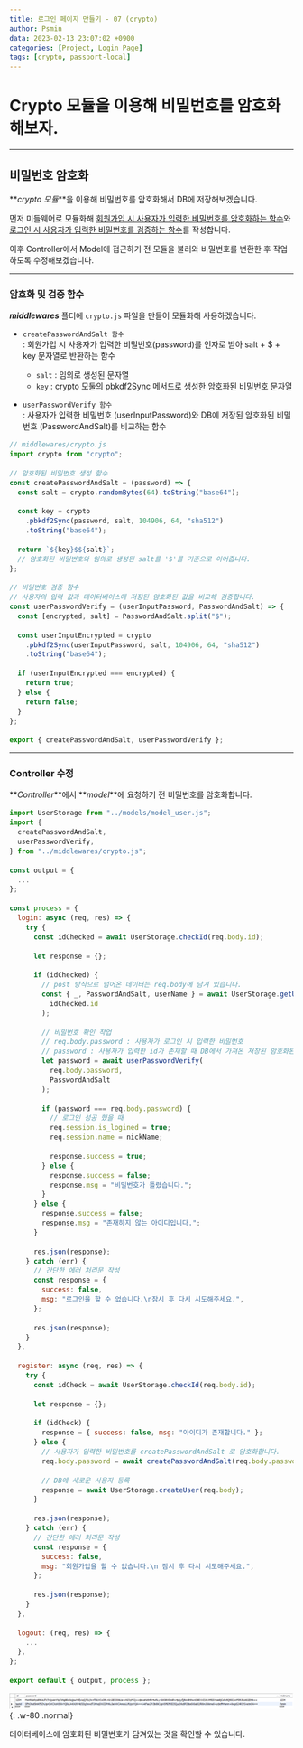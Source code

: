 ```yaml
---
title: 로그인 페이지 만들기 - 07 (crypto)
author: Psmin
data: 2023-02-13 23:07:02 +0900
categories: [Project, Login Page]
tags: [crypto, passport-local]
---
```


# Crypto 모듈을 이용해 비밀번호를 암호화해보자.

---

## 비밀번호 암호화

**_crypto 모듈_**을 이용해 비밀번호를 암호화해서 DB에 저장해보겠습니다.

먼저 미들웨어로 모듈화해 <u>회원가입 시 사용자가 입력한 비밀번호를 암호화하는 함수</u>와 <u>로그인 시 사용자가 입력한 비밀번호를 검증하는 함수</u>를 작성합니다.

이후 Controller에서 Model에 접근하기 전 모듈을 불러와 비밀번호를 변환한 후 작업하도록 수정해보겠습니다.

---

### 암호화 및 검증 함수

**_middlewares_** 폴더에 `crypto.js` 파일을 만들어 모듈화해 사용하겠습니다.

- `createPasswordAndSalt 함수`  
  : 회원가입 시 사용자가 입력한 비밀번호(password)를 인자로 받아 salt + $ + key 문자열로 반환하는 함수

  - `salt` : 임의로 생성된 문자열
  - `key` : crypto 모둘의 pbkdf2Sync 메서드로 생성한 암호화된 비밀번호 문자열

- `userPasswordVerify 함수`  
  : 사용자가 입력한 비밀번호 (userInputPassword)와 DB에 저장된 암호화된 비밀번호 (PasswordAndSalt)를 비교하는 함수
  >

```js
// middlewares/crypto.js
import crypto from "crypto";

// 암호화된 비밀번호 생성 함수
const createPasswordAndSalt = (password) => {
  const salt = crypto.randomBytes(64).toString("base64");

  const key = crypto
    .pbkdf2Sync(password, salt, 104906, 64, "sha512")
    .toString("base64");

  return `${key}$${salt}`;
  // 암호화된 비밀번호와 임의로 생성된 salt를 '$'를 기준으로 이어줍니다.
};

// 비밀번호 검증 함수
// 사용자의 입력 값과 데이터베이스에 저장된 암호화된 값을 비교해 검증합니다.
const userPasswordVerify = (userInputPassword, PasswordAndSalt) => {
  const [encrypted, salt] = PasswordAndSalt.split("$");

  const userInputEncrypted = crypto
    .pbkdf2Sync(userInputPassword, salt, 104906, 64, "sha512")
    .toString("base64");

  if (userInputEncrypted === encrypted) {
    return true;
  } else {
    return false;
  }
};

export { createPasswordAndSalt, userPasswordVerify };
```

---

### Controller 수정

**_Controller_**에서 **_model_**에 요청하기 전 비밀번호를 암호화합니다.

```js
import UserStorage from "../models/model_user.js";
import {
  createPasswordAndSalt,
  userPasswordVerify,
} from "../middlewares/crypto.js";

const output = {
  ...
};

const process = {
  login: async (req, res) => {
    try {
      const idChecked = await UserStorage.checkId(req.body.id);

      let response = {};

      if (idChecked) {
        // post 방식으로 넘어온 데이터는 req.body에 담겨 있습니다.
        const { _, PasswordAndSalt, userName } = await UserStorage.getUserInfo(
          idChecked.id
        );

        // 비밀번호 확인 작업
        // req.body.password : 사용자가 로그인 시 입력한 비밀번호
        // password : 사용자가 입력한 id가 존재할 때 DB에서 가져온 저장된 암호화된 비밀번호
        let password = await userPasswordVerify(
          req.body.password,
          PasswordAndSalt
        );

        if (password === req.body.password) {
          // 로그인 성공 했을 때
          req.session.is_logined = true;
          req.session.name = nickName;

          response.success = true;
        } else {
          response.success = false;
          response.msg = "비밀번호가 틀렸습니다.";
        }
      } else {
        response.success = false;
        response.msg = "존재하지 않는 아이디입니다.";
      }

      res.json(response);
    } catch (err) {
      // 간단한 에러 처리문 작성
      const response = {
        success: false,
        msg: "로그인을 할 수 없습니다.\n잠시 후 다시 시도해주세요.",
      };

      res.json(response);
    }
  },

  register: async (req, res) => {
    try {
      const idCheck = await UserStorage.checkId(req.body.id);

      let response = {};

      if (idCheck) {
        response = { success: false, msg: "아이디가 존재합니다." };
      } else {
        // 사용자가 입력한 비밀번호를 createPasswordAndSalt 로 암호화합니다.
        req.body.password = await createPasswordAndSalt(req.body.password);

        // DB에 새로운 사용자 등록
        response = await UserStorage.createUser(req.body);
      }

      res.json(response);
    } catch (err) {
      // 간단한 에러 처리문 작성
      const response = {
        success: false,
        msg: "회원가입을 할 수 없습니다.\n 잠시 후 다시 시도해주세요.",
      };

      res.json(response);
    }
  },

  logout: (req, res) => {
    ...
  },
};

export default { output, process };
```

![crypto-rds](/assets/img/crypto-rds.png){: .w-80 .normal}

데이터베이스에 암호화된 비밀번호가 담겨있는 것을 확인할 수 있습니다.

